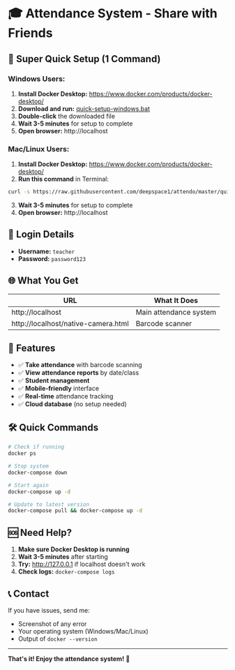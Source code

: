 # 🎓 Attendance System - Share with Friends

## 🚀 Super Quick Setup (1 Command)

### **Windows Users:**
1. **Install Docker Desktop:** https://www.docker.com/products/docker-desktop/
2. **Download and run:** [quick-setup-windows.bat](https://raw.githubusercontent.com/deepspace1/attendo/master/quick-setup-windows.bat)
3. **Double-click** the downloaded file
4. **Wait 3-5 minutes** for setup to complete
5. **Open browser:** http://localhost

### **Mac/Linux Users:**
1. **Install Docker Desktop:** https://www.docker.com/products/docker-desktop/
2. **Run this command** in Terminal:
```bash
curl -s https://raw.githubusercontent.com/deepspace1/attendo/master/quick-setup-unix.sh | bash
```
3. **Wait 3-5 minutes** for setup to complete
4. **Open browser:** http://localhost

## 🔑 Login Details

- **Username:** `teacher`
- **Password:** `password123`

## 🌐 What You Get

| URL | What It Does |
|-----|--------------|
| http://localhost | Main attendance system |
| http://localhost/native-camera.html | Barcode scanner |

## 📱 Features

- ✅ **Take attendance** with barcode scanning
- ✅ **View attendance reports** by date/class
- ✅ **Student management**
- ✅ **Mobile-friendly** interface
- ✅ **Real-time** attendance tracking
- ✅ **Cloud database** (no setup needed)

## 🛠 Quick Commands

```bash
# Check if running
docker ps

# Stop system
docker-compose down

# Start again
docker-compose up -d

# Update to latest version
docker-compose pull && docker-compose up -d
```

## 🆘 Need Help?

1. **Make sure Docker Desktop is running**
2. **Wait 3-5 minutes** after starting
3. **Try:** http://127.0.0.1 if localhost doesn't work
4. **Check logs:** `docker-compose logs`

## 📞 Contact

If you have issues, send me:
- Screenshot of any error
- Your operating system (Windows/Mac/Linux)
- Output of `docker --version`

---

**That's it! Enjoy the attendance system!** 🎉
